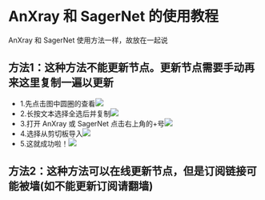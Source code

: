 # AnXray 和 SagerNet 的使用教程
AnXray 和 SagerNet 使用方法一样，故放在一起说

## 方法1：这种方法不能更新节点。更新节点需要手动再来这里复制一遍以更新

- 1.先点击图中圆圈的查看![](https://raw.githubusercontent.com/OVOJKzzZ/test/main/Screenshot_20211127-235512~4.png)
- 2.长按文本选择全选后并复制![](https://raw.githubusercontent.com/OVOJKzzZ/test/main/Screenshot_20211127-235848~4.png)
- 3.打开 AnXray 或 SagerNet 点击右上角的+号![](https://raw.githubusercontent.com/OVOJKzzZ/test/main/Screenshot_20211128-001750~3.png)
- 4.选择从剪切板导入![](https://raw.githubusercontent.com/OVOJKzzZ/test/main/Screenshot_20211128-001954~2.png)
- 5.这就成功啦！![](https://raw.githubusercontent.com/OVOJKzzZ/test/main/Screenshot_20211128-002305~2.png)
## 方法2：这种方法可以在线更新节点，但是订阅链接可能被墙(如不能更新订阅请翻墙)
